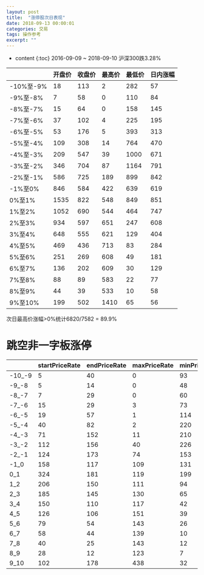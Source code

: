 ```yaml
---
layout: post
title:  "涨停股次日表现"
date: 2018-09-13 00:00:01
categories: 交易
tags: 操作参考
excerpt: ""
---
```


* content
{:toc}
2016-09-09 ~ 2018-09-10 沪深300跌3.28%



|           | 开盘价 | 收盘价 | 最高价 | 最低价 | 日内涨幅 |
| --------- | ------ | ------ | ------ | ------ | -------- |
| -10%至-9% | 18     | 113    | 2      | 282    | 57       |
| -9%至-8%  | 7      | 58     | 0      | 110    | 84       |
| -8%至-7%  | 15     | 64     | 0      | 158    | 145      |
| -7%至-6%  | 37     | 102    | 4      | 225    | 195      |
| -6%至-5%  | 53     | 176    | 5      | 393    | 313      |
| -5%至-4%  | 109    | 308    | 14     | 764    | 470      |
| -4%至-3%  | 209    | 547    | 39     | 1000   | 671      |
| -3%至-2%  | 346    | 704    | 87     | 1164   | 791      |
| -2%至-1%  | 586    | 725    | 189    | 899    | 842      |
| -1%至0%   | 846    | 584    | 422    | 639    | 619      |
| 0%至1%    | 1535   | 822    | 548    | 849    | 851      |
| 1%至2%    | 1052   | 690    | 544    | 464    | 747      |
| 2%至3%    | 934    | 597    | 651    | 247    | 608      |
| 3%至4%    | 648    | 555    | 621    | 129    | 404      |
| 4%至5%    | 469    | 436    | 713    | 83     | 284      |
| 5%至6%    | 251    | 269    | 608    | 49     | 181      |
| 6%至7%    | 136    | 202    | 609    | 30     | 129      |
| 7%至8%    | 88     | 89     | 583    | 22     | 77       |
| 8%至9%    | 44     | 39     | 533    | 10     | 58       |
| 9%至10%   | 199    | 502    | 1410   | 65     | 56       |



次日最高价涨幅>0%统计6820/7582 = 89.9%



# 跳空非一字板涨停

|        | startPriceRate | endPriceRate | maxPriceRate | minPriceRate | indayRateRate |
| ------ | -------------- | ------------ | ------------ | ------------ | ------------- |
| -10_-9 | 5              | 40           | 0            | 93           | 26            |
| -9_-8  | 5              | 14           | 0            | 48           | 39            |
| -8_-7  | 7              | 29           | 0            | 60           | 44            |
| -7_-6  | 15             | 29           | 3            | 73           | 52            |
| -6_-5  | 19             | 57           | 1            | 114          | 93            |
| -5_-4  | 40             | 82           | 2            | 220          | 133           |
| -4_-3  | 71             | 152          | 11           | 210          | 184           |
| -3_-2  | 112            | 156          | 40           | 226          | 172           |
| -2_-1  | 124            | 173          | 74           | 153          | 187           |
| -1_0   | 158            | 117          | 109          | 131          | 139           |
| 0_1    | 324            | 181          | 119          | 199          | 208           |
| 1_2    | 206            | 150          | 111          | 94           | 159           |
| 2_3    | 185            | 145          | 130          | 65           | 116           |
| 3_4    | 150            | 110          | 117          | 42           | 102           |
| 4_5    | 126            | 106          | 151          | 39           | 75            |
| 5_6    | 79             | 54           | 143          | 26           | 43            |
| 6_7    | 58             | 44           | 139          | 10           | 29            |
| 7_8    | 40             | 25           | 143          | 12           | 24            |
| 8_9    | 28             | 12           | 123          | 7            | 11            |
| 9_10   | 102            | 178          | 438          | 32           | 18            |




